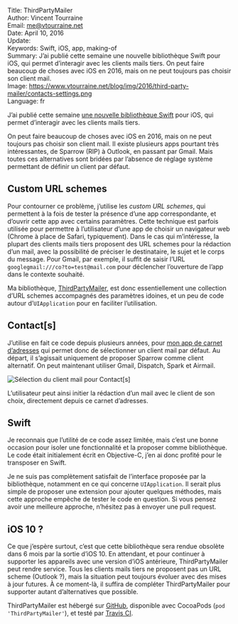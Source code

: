 Title:     ThirdPartyMailer   
Author:    Vincent Tourraine  
Email:     me@vtourraine.net  
Date:      April 10, 2016  
Update:   
Keywords:  Swift, iOS, app, making-of  
Summary:   J’ai publié cette semaine une nouvelle bibliothèque Swift pour iOS, qui permet d’interagir avec les clients mails tiers. On peut faire beaucoup de choses avec iOS en 2016, mais on ne peut toujours pas choisir son client mail.  
Image:     https://www.vtourraine.net/blog/img/2016/third-party-mailer/contacts-settings.png  
Language:  fr  

J’ai publié cette semaine [une nouvelle bibliothèque Swift](https://github.com/vtourraine/ThirdPartyMailer) pour iOS, qui permet d’interagir avec les clients mails tiers.

On peut faire beaucoup de choses avec iOS en 2016, mais on ne peut toujours pas choisir son client mail. Il existe plusieurs apps pourtant très intéressantes, de Sparrow (RIP) à Outlook, en passant par Gmail. Mais toutes ces alternatives sont bridées par l’absence de réglage système permettant de définir un client par défaut.


## Custom URL schemes

Pour contourner ce problème, j’utilise les _custom URL schemes_, qui permettent à la fois de tester la présence d’une app correspondante, et d’ouvrir cette app avec certains paramètres. Cette technique est parfois utilisée pour permettre à l’utilisateur d’une app de choisir un navigateur web (Chrome à place de Safari, typiquement). Dans le cas qui m’intéresse, la plupart des clients mails tiers proposent des URL schemes pour la rédaction d’un mail, avec la possibilité de préciser le destinataire, le sujet et le corps du message. Pour Gmail, par exemple, il suffit de saisir l’URL `googlegmail:///co?to=test@mail.com` pour déclencher l’ouverture de l’app dans le contexte souhaité. 

Ma bibliothèque, [ThirdPartyMailer](https://github.com/vtourraine/ThirdPartyMailer), est donc essentiellement une collection d’URL schemes accompagnés des paramètres idoines, et un peu de code autour d’`UIApplication` pour en faciliter l’utilisation.


## Contact[s]

J’utilise en fait ce code depuis plusieurs années, pour [mon app de carnet d’adresses](http://www.studioamanga.com/contacts/) qui permet donc de sélectionner un client mail par défaut. Au départ, il s’agissait uniquement de proposer Sparrow comme client alternatif. On peut maintenant utiliser Gmail, Dispatch, Spark et Airmail.

![Sélection du client mail pour Contact[s]](/blog/img/2016/third-party-mailer/contacts-settings.png)

L’utilisateur peut ainsi initier la rédaction d’un mail avec le client de son choix, directement depuis ce carnet d’adresses.


## Swift

Je reconnais que l’utilité de ce code assez limitée, mais c’est une bonne occasion pour isoler une fonctionnalité et la proposer comme bibliothèque. Le code était initialement écrit en Objective-C, j’en ai donc profité pour le transposer en Swift.

Je ne suis pas complètement satisfait de l’interface proposée par la bibliothèque, notamment en ce qui concerne `UIApplication`. Il serait plus simple de proposer une extension pour ajouter quelques méthodes, mais cette approche empêche de tester le code en question. Si vous pensez avoir une meilleure approche, n’hésitez pas à envoyer une pull request.


## iOS 10 ?

Ce que j’espère surtout, c’est que cette bibliothèque sera rendue obsolète dans 6 mois par la sortie d’iOS 10. En attendant, et pour continuer à supporter les appareils avec une version d’iOS antérieure, ThirdPartyMailer peut rendre service. Tous les clients mails tiers ne proposent pas un URL scheme (Outlook ?), mais la situation peut toujours évoluer avec des mises à jour futures. À ce moment-là, il suffira de compléter ThirdPartyMailer pour supporter autant d’alternatives que possible.

ThirdPartyMailer est hébergé sur [GitHub](https://github.com/vtourraine/ThirdPartyMailer), disponible avec CocoaPods (`pod 'ThirdPartyMailer'`), et testé par [Travis CI](https://travis-ci.org/vtourraine/ThirdPartyMailer).
